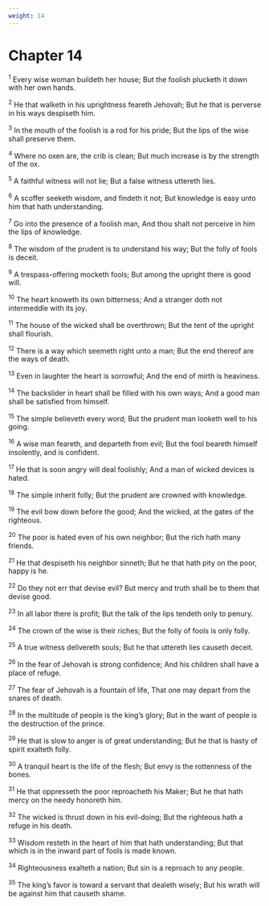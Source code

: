 ```yaml
---
weight: 14
---
```


# Chapter 14

<sup>1</sup> Every wise woman buildeth her house; But the foolish plucketh it down with her own hands. 

<sup>2</sup> He that walketh in his uprightness feareth Jehovah; But he that is perverse in his ways despiseth him. 

<sup>3</sup> In the mouth of the foolish is a rod for his pride; But the lips of the wise shall preserve them. 

<sup>4</sup> Where no oxen are, the crib is clean; But much increase is by the strength of the ox. 

<sup>5</sup> A faithful witness will not lie; But a false witness uttereth lies. 

<sup>6</sup> A scoffer seeketh wisdom, and findeth it not; But knowledge is easy unto him that hath understanding. 

<sup>7</sup> Go into the presence of a foolish man, And thou shalt not perceive in him the lips of knowledge. 

<sup>8</sup> The wisdom of the prudent is to understand his way; But the folly of fools is deceit. 

<sup>9</sup> A trespass-offering mocketh fools; But among the upright there is good will. 

<sup>10</sup> The heart knoweth its own bitterness; And a stranger doth not intermeddle with its joy. 

<sup>11</sup> The house of the wicked shall be overthrown; But the tent of the upright shall flourish. 

<sup>12</sup> There is a way which seemeth right unto a man; But the end thereof are the ways of death. 

<sup>13</sup> Even in laughter the heart is sorrowful; And the end of mirth is heaviness. 

<sup>14</sup> The backslider in heart shall be filled with his own ways; And a good man shall be satisfied from himself. 

<sup>15</sup> The simple believeth every word; But the prudent man looketh well to his going. 

<sup>16</sup> A wise man feareth, and departeth from evil; But the fool beareth himself insolently, and is confident. 

<sup>17</sup> He that is soon angry will deal foolishly; And a man of wicked devices is hated. 

<sup>18</sup> The simple inherit folly; But the prudent are crowned with knowledge. 

<sup>19</sup> The evil bow down before the good; And the wicked, at the gates of the righteous. 

<sup>20</sup> The poor is hated even of his own neighbor; But the rich hath many friends. 

<sup>21</sup> He that despiseth his neighbor sinneth; But he that hath pity on the poor, happy is he. 

<sup>22</sup> Do they not err that devise evil? But mercy and truth shall be to them that devise good. 

<sup>23</sup> In all labor there is profit; But the talk of the lips tendeth only to penury. 

<sup>24</sup> The crown of the wise is their riches; But the folly of fools is only folly. 

<sup>25</sup> A true witness delivereth souls; But he that uttereth lies causeth deceit. 

<sup>26</sup> In the fear of Jehovah is strong confidence; And his children shall have a place of refuge. 

<sup>27</sup> The fear of Jehovah is a fountain of life, That one may depart from the snares of death. 

<sup>28</sup> In the multitude of people is the king’s glory; But in the want of people is the destruction of the prince. 

<sup>29</sup> He that is slow to anger is of great understanding; But he that is hasty of spirit exalteth folly. 

<sup>30</sup> A tranquil heart is the life of the flesh; But envy is the rottenness of the bones. 

<sup>31</sup> He that oppresseth the poor reproacheth his Maker; But he that hath mercy on the needy honoreth him. 

<sup>32</sup> The wicked is thrust down in his evil-doing; But the righteous hath a refuge in his death. 

<sup>33</sup> Wisdom resteth in the heart of him that hath understanding; But that which is in the inward part of fools is made known. 

<sup>34</sup> Righteousness exalteth a nation; But sin is a reproach to any people. 

<sup>35</sup> The king’s favor is toward a servant that dealeth wisely; But his wrath will be against him that causeth shame. 


